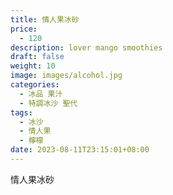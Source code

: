 ```yaml
---
title: 情人果冰砂
price:
  - 120
description: lover mango smoothies
draft: false
weight: 10
image: images/alcohol.jpg
categories:
  - 冰品 果汁
  - 特調冰沙 聖代
tags:
  - 冰沙
  - 情人果
  - 檸檬
date: 2023-08-11T23:15:01+08:00
---
```


 情人果冰砂
